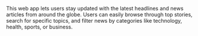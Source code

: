 This web app lets users stay updated with the latest headlines and news articles from around the globe. Users can easily browse through top stories, search for specific topics, and filter news by categories like technology, health, sports, or business.

